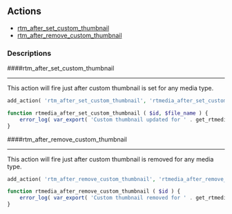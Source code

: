 ## Actions

* [rtm_after_set_custom_thumbnail](#rtm_after_set_custom_thumbnail)
* [rtm_after_remove_custom_thumbnail](#rtm_after_remove_custom_thumbnail)

### Descriptions

####rtm_after_set_custom_thumbnail <a name="rtm_after_set_custom_thumbnail"></a>
***
This action will fire just after custom thumbnail is set for any media type.

```php
add_action( 'rtm_after_set_custom_thumbnail', 'rtmedia_after_set_custom_thumbnail', 10, 2 );

function rtmedia_after_set_custom_thumbnail ( $id, $file_name ) {
	error_log( var_export( 'Custom thumbnail updated for ' . get_rtmedia_title( $id ) , true ) );
}
```

####rtm_after_remove_custom_thumbnail <a name="rtm_after_remove_custom_thumbnail"></a>
***
This action will fire just after custom thumbnail is removed for any media type.

```php
add_action( 'rtm_after_remove_custom_thumbnail', 'rtmedia_after_remove_custom_thumbnail', 10, 1 );

function rtmedia_after_remove_custom_thumbnail ( $id ) {
	error_log( var_export( 'Custom thumbnail removed for ' . get_rtmedia_title( $id ) , true ) );
}
```
